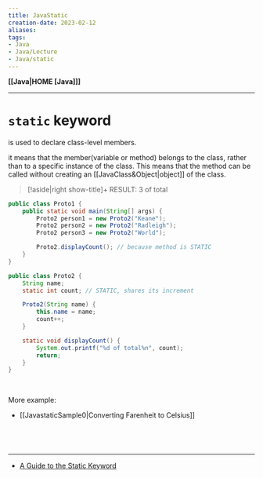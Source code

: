 ```yaml
---
title: JavaStatic
creation-date: 2023-02-12
aliases:
tags:
- Java
- Java/Lecture
- Java/static
---
```

**[[Java|HOME [Java]]]**

---
# `static` keyword
is used to declare class-level members.

it means that the member(variable or method) belongs to the class, rather than to a specific instance of the class. This means that the method can be called without creating an [[JavaClass&Object|object]] of the class.
>[!aside|right show-title]+ RESULT:
> 3 of total

```java
public class Proto1 {
    public static void main(String[] args) {
        Proto2 person1 = new Proto2("Keane");
        Proto2 person2 = new Proto2("Radleigh");
        Proto2 person3 = new Proto2("World");

        Proto2.displayCount(); // because method is STATIC
    }
}

public class Proto2 {
    String name;
    static int count; // STATIC, shares its increment

    Proto2(String name) {
        this.name = name;
        count++;
    }

    static void displayCount() {
        System.out.printf("%d of total%n", count);
        return;
    }
}
```

<br>

More example:
- [[JavastaticSample0|Converting Farenheit to Celsius]]

<br>

# 
---
- [A Guide to the Static Keyword](https://www.baeldung.com/java-static#:~:text=In%20the%20Java%20programming%20language,all%20instances%20of%20the%20class.)